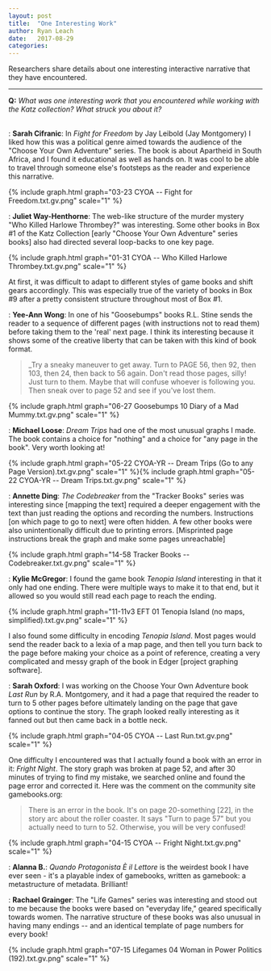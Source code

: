 ```yaml
---
layout: post
title:  "One Interesting Work"
author: Ryan Leach
date:   2017-08-29
categories: 
---
```


Researchers share details about one interesting interactive narrative that they have encountered.

---------

**Q:** _What was one interesting work that you encountered while working with the Katz collection? What struck you about it?_<br><br>

:  **Sarah Cifranic**: In _Fight for Freedom_ by Jay Leibold (Jay Montgomery) I liked how this was a political genre aimed towards the audience of the "Choose Your Own Adventure" series. The book is about Apartheid in South Africa, and I found it educational as well as hands on. It was cool to be able to travel through someone else's footsteps as the reader and experience this narrative.

   {% include graph.html graph="03-23 CYOA -- Fight for Freedom.txt.gv.png" scale="1" %}

:  **Juliet Way-Henthorne**: The web-like structure of the murder mystery "Who Killed Harlowe Thrombey?" was interesting. Some other books in Box #1 of the Katz Collection [early "Choose Your Own Adventure" series books] also had directed several loop-backs to one key page.

   {% include graph.html graph="01-31 CYOA -- Who Killed Harlowe Thrombey.txt.gv.png" scale="1" %}

   At first, it was difficult to adapt to different styles of game books and shift gears accordingly. This was especially true of the variety of books in Box #9 after a pretty consistent structure throughout most of Box #1. 

:  **Yee-Ann Wong**: In one of his "Goosebumps" books R.L. Stine sends the reader to a sequence of different pages (with instructions not to read them) before taking them to the 'real' next page. I think its interesting because it shows some of the creative liberty that can be taken with this kind of book format.

   > _Try a sneaky maneuver to get away. Turn to PAGE 56, then 92, then 103, then 24, then back to 56 again. Don't read those pages, silly! Just turn to them. Maybe that will confuse whoever is following you. Then sneak over to page 52 and see if you've lost them.

   {% include graph.html graph="06-27 Goosebumps 10 Diary of a Mad Mummy.txt.gv.png" scale="1" %}

:  **Michael Loose**: _Dream Trips_ had one of the most unusual graphs I made. The book contains a choice for "nothing" and a choice for "any page in the book". Very worth looking at!

   {% include graph.html graph="05-22 CYOA-YR -- Dream Trips (Go to any Page Version).txt.gv.png" scale="1" %}{% include graph.html graph="05-22 CYOA-YR -- Dream Trips.txt.gv.png" scale="1" %}

:  **Annette Ding**: _The Codebreaker_ from the "Tracker Books" series was interesting since [mapping the text] required a deeper engagement with the text than just reading the options and recording the numbers. Instructions [on which page to go to next] were often hidden. A few other books were also unintentionally difficult due to printing errors. [Misprinted page instructions break the graph and make some pages unreachable]

   {% include graph.html graph="14-58 Tracker Books -- Codebreaker.txt.gv.png" scale="1" %}

:  **Kylie McGregor**: I found the game book _Tenopia Island_ interesting in that it only had one ending. There were multiple ways to make it to that end, but it allowed so you would still read each page to reach the ending.

   {% include graph.html graph="11-11v3 EFT 01 Tenopia Island (no maps, simplified).txt.gv.png" scale="1" %}

   I also found some difficulty in encoding _Tenopia Island_. Most pages would send the reader back to a lexia of a map page, and then tell you turn back to the page before making your choice as a point of reference, creating a very complicated and messy graph of the book in Edger [project graphing software].

:  **Sarah Oxford**: I was working on the Choose Your Own Adventure book _Last Run_ by R.A. Montgomery, and it had a page that required the reader to turn to 5 other pages before ultimately landing on the page that gave options to continue the story. The graph looked really interesting as it fanned out but then came back in a bottle neck.

   {% include graph.html graph="04-05 CYOA -- Last Run.txt.gv.png" scale="1" %}

   One difficulty I encountered was that I actually found a book with an error in it: _Fright Night_. The story graph was broken at page 52, and after 30 minutes of trying to find my mistake, we searched online and found the page error and corrected it. Here was the comment on the community site gamebooks.org:

   > There is an error in the book. It's on page 20-something [22], in the story arc about the roller coaster. It says "Turn to page 57" but you actually need to turn to 52. Otherwise, you will be very confused!

   {% include graph.html graph="04-15 CYOA -- Fright Night.txt.gv.png" scale="1" %}

:  **Alanna B.**: _Quando Protagonista È il Lettore_ is the weirdest book I have ever seen - it's a playable index of gamebooks, written as gamebook: a metastructure of metadata. Brilliant! 

:  **Rachael Grainger**: The "Life Games" series was interesting and stood out to me because the books were based on "everyday life," geared specifically towards women. The narrative structure of these books was also unusual in having many endings -- and an identical template of page numbers for every book!

   {% include graph.html graph="07-15 Lifegames 04 Woman in Power Politics (192).txt.gv.png" scale="1" %}
